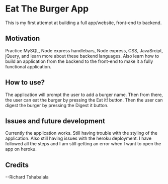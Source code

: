 # Eat The Burger App

This is my first attempt at building a full app/website, front-end to backend. 
 
## Motivation

Practice MySQL, Node express handlebars, Node express, CSS, JavaSrcipt, jQuery, and learn more about these backend languages.  Also learn how to build an application from the backend to the front-end to make it a fully functional application.

## How to use? 

The application will prompt the user to add a burger name.  Then from there, the user can eat the burger by pressing the Eat it! button.  Then the user can digest the burger by pressing the Digest it button.


## Issues and future development

Currently the application works.  Still having trouble with the styling of the application.  Also still having issues with the heroku deployment.  I have followed all the steps and I am still getting an error when I want to open the app on heroku.

## Credits

--Richard Tshabalala
